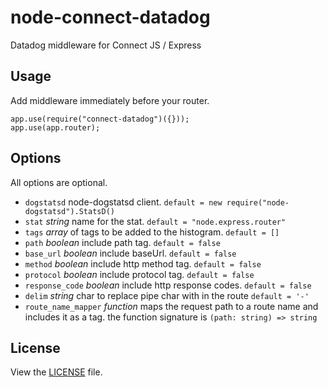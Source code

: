 # node-connect-datadog

Datadog middleware for Connect JS / Express


## Usage

Add middleware immediately before your router.

	app.use(require("connect-datadog")({}));
	app.use(app.router);

## Options

All options are optional.

* `dogstatsd` node-dogstatsd client. `default = new require("node-dogstatsd").StatsD()`
* `stat` *string* name for the stat. `default = "node.express.router"`
* `tags` *array* of tags to be added to the histogram. `default = []`
* `path` *boolean* include path tag. `default = false`
* `base_url` *boolean* include baseUrl. `default = false`
* `method` *boolean* include http method tag. `default = false`
* `protocol` *boolean* include protocol tag. `default = false`
* `response_code` *boolean* include http response codes. `default = false`
* `delim` *string* char to replace pipe char with in the route `default = '-'`
* `route_name_mapper` *function* maps the request path to a route name and includes it as a tag.
the function signature is `(path: string) => string`

## License

View the [LICENSE](https://github.com/AppPress/node-connect-datadog/blob/master/LICENSE) file.

